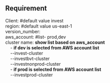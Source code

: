 __Requirement__
--------------------------------------
Client:  #default value invest <br>
region:   #default value us-east-1 <br>
version_number: <br>
aws_account:  #list- prod,dev<br>
cluster name: __show list based on aws_account__<br>
    - __if dev is selected from AWS account list__<br>
        --invest-cluster<br>
        --investbvt-cluster<br>
        --investnonprod-cluster<br>
    - __if prod is selected from AWS account list__<br>
         --investprod-cluster<br>
